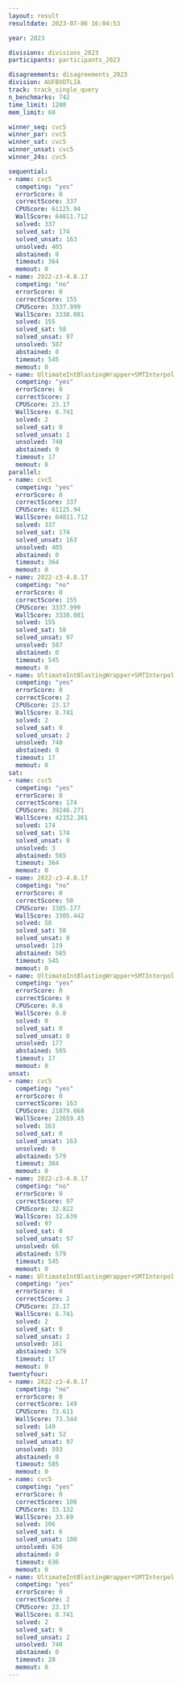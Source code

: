 ```yaml
---
layout: result
resultdate: 2023-07-06 16:04:53

year: 2023

divisions: divisions_2023
participants: participants_2023

disagreements: disagreements_2023
division: AUFBVDTLIA
track: track_single_query
n_benchmarks: 742
time_limit: 1200
mem_limit: 60

winner_seq: cvc5
winner_par: cvc5
winner_sat: cvc5
winner_unsat: cvc5
winner_24s: cvc5

sequential:
- name: cvc5
  competing: "yes"
  errorScore: 0
  correctScore: 337
  CPUScore: 61125.94
  WallScore: 64811.712
  solved: 337
  solved_sat: 174
  solved_unsat: 163
  unsolved: 405
  abstained: 0
  timeout: 364
  memout: 0
- name: 2022-z3-4.8.17
  competing: "no"
  errorScore: 0
  correctScore: 155
  CPUScore: 3337.999
  WallScore: 3338.081
  solved: 155
  solved_sat: 58
  solved_unsat: 97
  unsolved: 587
  abstained: 0
  timeout: 545
  memout: 0
- name: UltimateIntBlastingWrapper+SMTInterpol
  competing: "yes"
  errorScore: 0
  correctScore: 2
  CPUScore: 23.17
  WallScore: 8.741
  solved: 2
  solved_sat: 0
  solved_unsat: 2
  unsolved: 740
  abstained: 0
  timeout: 17
  memout: 0
parallel:
- name: cvc5
  competing: "yes"
  errorScore: 0
  correctScore: 337
  CPUScore: 61125.94
  WallScore: 64811.712
  solved: 337
  solved_sat: 174
  solved_unsat: 163
  unsolved: 405
  abstained: 0
  timeout: 364
  memout: 0
- name: 2022-z3-4.8.17
  competing: "no"
  errorScore: 0
  correctScore: 155
  CPUScore: 3337.999
  WallScore: 3338.081
  solved: 155
  solved_sat: 58
  solved_unsat: 97
  unsolved: 587
  abstained: 0
  timeout: 545
  memout: 0
- name: UltimateIntBlastingWrapper+SMTInterpol
  competing: "yes"
  errorScore: 0
  correctScore: 2
  CPUScore: 23.17
  WallScore: 8.741
  solved: 2
  solved_sat: 0
  solved_unsat: 2
  unsolved: 740
  abstained: 0
  timeout: 17
  memout: 0
sat:
- name: cvc5
  competing: "yes"
  errorScore: 0
  correctScore: 174
  CPUScore: 39246.271
  WallScore: 42152.261
  solved: 174
  solved_sat: 174
  solved_unsat: 0
  unsolved: 3
  abstained: 565
  timeout: 364
  memout: 0
- name: 2022-z3-4.8.17
  competing: "no"
  errorScore: 0
  correctScore: 58
  CPUScore: 3305.177
  WallScore: 3305.442
  solved: 58
  solved_sat: 58
  solved_unsat: 0
  unsolved: 119
  abstained: 565
  timeout: 545
  memout: 0
- name: UltimateIntBlastingWrapper+SMTInterpol
  competing: "yes"
  errorScore: 0
  correctScore: 0
  CPUScore: 0.0
  WallScore: 0.0
  solved: 0
  solved_sat: 0
  solved_unsat: 0
  unsolved: 177
  abstained: 565
  timeout: 17
  memout: 0
unsat:
- name: cvc5
  competing: "yes"
  errorScore: 0
  correctScore: 163
  CPUScore: 21879.668
  WallScore: 22659.45
  solved: 163
  solved_sat: 0
  solved_unsat: 163
  unsolved: 0
  abstained: 579
  timeout: 364
  memout: 0
- name: 2022-z3-4.8.17
  competing: "no"
  errorScore: 0
  correctScore: 97
  CPUScore: 32.822
  WallScore: 32.639
  solved: 97
  solved_sat: 0
  solved_unsat: 97
  unsolved: 66
  abstained: 579
  timeout: 545
  memout: 0
- name: UltimateIntBlastingWrapper+SMTInterpol
  competing: "yes"
  errorScore: 0
  correctScore: 2
  CPUScore: 23.17
  WallScore: 8.741
  solved: 2
  solved_sat: 0
  solved_unsat: 2
  unsolved: 161
  abstained: 579
  timeout: 17
  memout: 0
twentyfour:
- name: 2022-z3-4.8.17
  competing: "no"
  errorScore: 0
  correctScore: 149
  CPUScore: 73.611
  WallScore: 73.344
  solved: 149
  solved_sat: 52
  solved_unsat: 97
  unsolved: 593
  abstained: 0
  timeout: 585
  memout: 0
- name: cvc5
  competing: "yes"
  errorScore: 0
  correctScore: 106
  CPUScore: 33.132
  WallScore: 33.69
  solved: 106
  solved_sat: 6
  solved_unsat: 100
  unsolved: 636
  abstained: 0
  timeout: 636
  memout: 0
- name: UltimateIntBlastingWrapper+SMTInterpol
  competing: "yes"
  errorScore: 0
  correctScore: 2
  CPUScore: 23.17
  WallScore: 8.741
  solved: 2
  solved_sat: 0
  solved_unsat: 2
  unsolved: 740
  abstained: 0
  timeout: 20
  memout: 0
---
```

